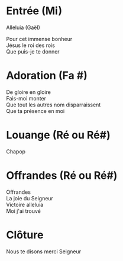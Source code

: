 # Entrée  (Mi)  
Alleluia (Gaël)  
  
Pour cet immense bonheur    
Jésus le roi des rois    
Que puis-je te donner    
    
# Adoration (Fa #)  
De gloire en gloire  
Fais-moi monter  
Que tout les autres nom disparraissent  
Que ta présence en moi  
  
# Louange  (Ré ou Ré#)  
Chapop  
    
# Offrandes  (Ré ou Ré#)  
Offrandes  
La joie du Seigneur  
Victoire alleluia  
Moi j'ai trouvé  
    
# Clôture    
Nous te disons merci Seigneur    

